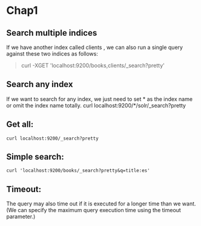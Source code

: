 # Chap1
## Search multiple indices
If we have another index called clients , we can also run a single query against these two indices as follows:
> curl -XGET 'localhost:9200/books,clients/_search?pretty'

## Search any index
If we want to search for any index, we just need to set * as the index name or omit the index name totally.
	curl localhost:9200/*/solr/_search?pretty

## Get all:
	curl localhost:9200/_search?pretty

## Simple search:
	curl 'localhost:9200/books/_search?pretty&q=title:es'
	
## Timeout:
The query may also time out if it is executed for a longer time than we want. (We can specify the maximum query execution time using the timeout parameter.)	


